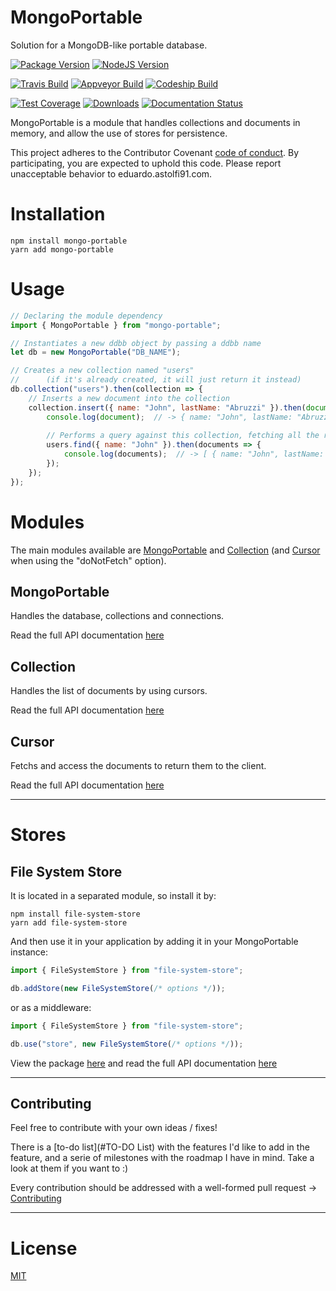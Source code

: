 # MongoPortable
Solution for a MongoDB-like portable database.

[![Package Version][npm-image]][npm-url]
[![NodeJS Version][node-image]][node-url]

[![Travis Build][travis-image]][travis-url]
[![Appveyor Build][appveyor-image]][appveyor-url]
[![Codeship Build][codeship-image]][codeship-url]

[![Test Coverage][coveralls-image]][coveralls-url]
[![Downloads][downloads-image]][npm-url]
[![Documentation Status][docs-image]][docs-url]

MongoPortable is a module that handles collections and documents in memory, and allow the use of stores for persistence.

This project adheres to the Contributor Covenant [code of conduct](CODE_OF_CONDUCT.md).
By participating, you are expected to uphold this code. Please report unacceptable behavior to eduardo.astolfi91.com.

# Installation
```shell
npm install mongo-portable
yarn add mongo-portable
```
# Usage
```javascript
// Declaring the module dependency
import { MongoPortable } from "mongo-portable";

// Instantiates a new ddbb object by passing a ddbb name
let db = new MongoPortable("DB_NAME");

// Creates a new collection named "users" 
//      (if it's already created, it will just return it instead)
db.collection("users").then(collection => {
    // Inserts a new document into the collection
    collection.insert({ name: "John", lastName: "Abruzzi" }).then(document => {
        console.log(document);  // -> { name: "John", lastName: "Abruzzi" }
        
        // Performs a query against this collection, fetching all the results
        users.find({ name: "John" }).then(documents => {
            console.log(documents);  // -> [ { name: "John", lastName: "Abruzzi" } ]
        });
    });
});
```

# Modules
The main modules available are [MongoPortable](#MongoPortable) and [Collection](#Collection) (and [Cursor](#Cursor) when using the "doNotFetch" option).

## MongoPortable
Handles the database, collections and connections.

Read the full API documentation [here][API-MongoPortable]

## Collection
Handles the list of documents by using cursors.

Read the full API documentation [here][API-Collection]

## Cursor
Fetchs and access the documents to return them to the client.

Read the full API documentation [here][API-Cursor]

----------

# Stores
## File System Store
It is located in a separated module, so install it by:
```shell
npm install file-system-store
yarn add file-system-store
```
And then use it in your application by adding it in your MongoPortable instance:
```javascript
import { FileSystemStore } from "file-system-store";

db.addStore(new FileSystemStore(/* options */));
```
or as a middleware:
```javascript
import { FileSystemStore } from "file-system-store";

db.use("store", new FileSystemStore(/* options */));
```

View the package [here][Module-FileSystemStore] and read the full API documentation [here][API-FileSystemStore]

----------

## Contributing
Feel free to contribute with your own ideas / fixes!

There is a [to-do list](#TO-DO List) with the features I'd like to add in the feature, and a serie of milestones with the roadmap I have in mind.
Take a look at them if you want to :)

Every contribution should be addressed with a well-formed pull request -> [Contributing](CONTRIBUTING.md)

----------

# License

[MIT](LICENSE.txt)

[mongo-db-command]: https://docs.mongodb.com/manual/reference/command/

[API-MongoPortable]: https://github.com/EastolfiWebDev/MongoPortable/blob/master/api/MongoPortable.md
[API-Collection]: https://github.com/EastolfiWebDev/MongoPortable/blob/master/api/Collection.md
[API-Cursor]: https://github.com/EastolfiWebDev/MongoPortable/blob/master/api/Cursor.md

[Module-FileSystemStore]: https://github.com/EastolfiWebDev/FileSystemStore
[API-FileSystemStore]: https://github.com/EastolfiWebDev/FileSystemStore/blob/master/api/FileSystemStore.md

[npm-image]: https://img.shields.io/npm/v/mongo-portable.svg?label=Package%20Version
[npm-url]: https://www.npmjs.com/package/mongo-portable
[node-image]: https://img.shields.io/badge/node-v4.4.0-blue.svg?label=Node%20Version
[node-url]: https://nodejs.org/en/
[travis-image]: https://img.shields.io/travis/EastolfiWebDev/MongoPortable.svg?label=linux
[travis-url]: https://travis-ci.org/EastolfiWebDev/MongoPortable
[appveyor-image]: https://img.shields.io/appveyor/ci/eastolfi/MongoPortable/master.svg?label=windows
[appveyor-url]: https://ci.appveyor.com/project/eastolfi/mongoportable
[codeship-image]: https://codeship.com/projects/d57e8820-5e10-0134-8b6d-42ae3f63aed8/status?branch=master
[codeship-url]: https://codeship.com/projects/174143

[coveralls-image]: https://coveralls.io/repos/github/EastolfiWebDev/MongoPortable/badge.svg?branch=master
[coveralls-url]: https://coveralls.io/github/EastolfiWebDev/MongoPortable?branch=master
[downloads-image]: https://img.shields.io/npm/dt/mongo-portable.svg
[docs-image]: https://readthedocs.org/projects/mongoportable/badge/?version=latest
[docs-url]: http://mongoportable.readthedocs.io/en/latest/?badge=latest
